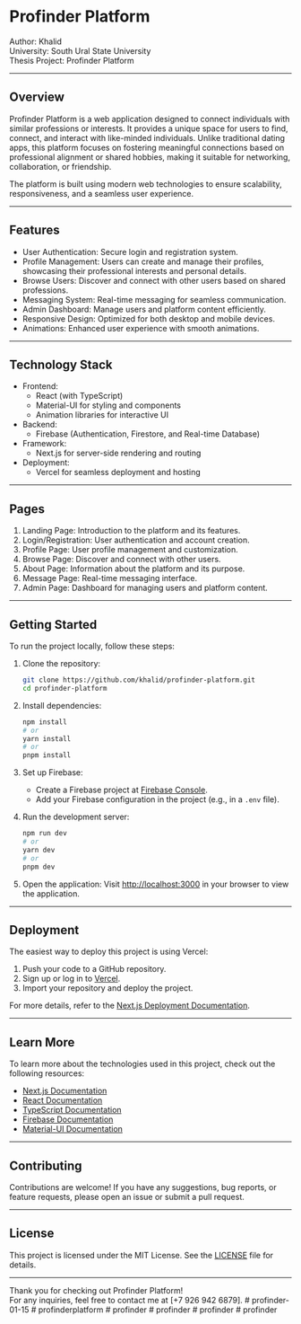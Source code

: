 # Profinder Platform

Author: Khalid  
University: South Ural State University  
Thesis Project: Profinder Platform

---

## Overview

Profinder Platform is a web application designed to connect individuals with similar professions or interests. It provides a unique space for users to find, connect, and interact with like-minded individuals. Unlike traditional dating apps, this platform focuses on fostering meaningful connections based on professional alignment or shared hobbies, making it suitable for networking, collaboration, or friendship.

The platform is built using modern web technologies to ensure scalability, responsiveness, and a seamless user experience.

---

## Features

- User Authentication: Secure login and registration system.
- Profile Management: Users can create and manage their profiles, showcasing their professional interests and personal details.
- Browse Users: Discover and connect with other users based on shared professions.
- Messaging System: Real-time messaging for seamless communication.
- Admin Dashboard: Manage users and platform content efficiently.
- Responsive Design: Optimized for both desktop and mobile devices.
- Animations: Enhanced user experience with smooth animations.

---

## Technology Stack

- Frontend:
  - React (with TypeScript)
  - Material-UI for styling and components
  - Animation libraries for interactive UI
- Backend:
  - Firebase (Authentication, Firestore, and Real-time Database)
- Framework:
  - Next.js for server-side rendering and routing
- Deployment:
  - Vercel for seamless deployment and hosting

---

## Pages

1. Landing Page: Introduction to the platform and its features.
2. Login/Registration: User authentication and account creation.
3. Profile Page: User profile management and customization.
4. Browse Page: Discover and connect with other users.
5. About Page: Information about the platform and its purpose.
6. Message Page: Real-time messaging interface.
7. Admin Page: Dashboard for managing users and platform content.

---

## Getting Started

To run the project locally, follow these steps:

1. Clone the repository:

   ```bash
   git clone https://github.com/khalid/profinder-platform.git
   cd profinder-platform
   ```

2. Install dependencies:

   ```bash
   npm install
   # or
   yarn install
   # or
   pnpm install
   ```

3. Set up Firebase:

   - Create a Firebase project at [Firebase Console](https://console.firebase.google.com/).
   - Add your Firebase configuration in the project (e.g., in a `.env` file).

4. Run the development server:

   ```bash
   npm run dev
   # or
   yarn dev
   # or
   pnpm dev
   ```

5. Open the application:
   Visit [http://localhost:3000](http://localhost:3000) in your browser to view the application.

---

## Deployment

The easiest way to deploy this project is using Vercel:

1. Push your code to a GitHub repository.
2. Sign up or log in to [Vercel](https://vercel.com/).
3. Import your repository and deploy the project.

For more details, refer to the [Next.js Deployment Documentation](https://nextjs.org/docs/app/building-your-application/deploying).

---

## Learn More

To learn more about the technologies used in this project, check out the following resources:

- [Next.js Documentation](https://nextjs.org/docs)
- [React Documentation](https://react.dev/)
- [TypeScript Documentation](https://www.typescriptlang.org/docs/)
- [Firebase Documentation](https://firebase.google.com/docs)
- [Material-UI Documentation](https://mui.com/material-ui/getting-started/)

---

## Contributing

Contributions are welcome! If you have any suggestions, bug reports, or feature requests, please open an issue or submit a pull request.

---

## License

This project is licensed under the MIT License. See the [LICENSE](LICENSE) file for details.

---

Thank you for checking out Profinder Platform!  
For any inquiries, feel free to contact me at [+7 926 942 6879].
#   p r o f i n d e r - 0 1 - 1 5  
 #   p r o f i n d e r p l a t f o r m  
 #   p r o f i n d e r  
 #   p r o f i n d e r  
 #   p r o f i n d e r  
 #   p r o f i n d e r  
 